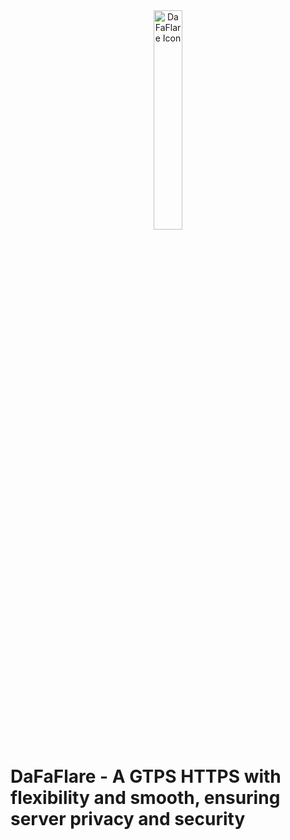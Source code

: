<div id="top"</div>
<div align="center" ><img width="30%" alt="DaFaFlare Icon" src="https://i.ibb.co.com/VJTL6Zz/favicon.png"></div>

# DaFaFlare - A GTPS HTTPS with flexibility and smooth, ensuring server privacy and security
